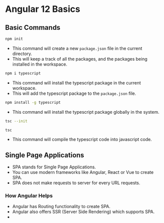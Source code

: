# Angular 12 Basics

## Basic Commands 

``` bash
npm init
```
* This command will create a new `package.json` file in the current directory. 
* This will keep a track of all the packages, and the packages being installed in the workspace.

``` bash
npm i typescript
``` 
* This command will install the typescript package in the current workspace.
* This will add the typescript package to the `package.json` file.

``` bash 
npm install -g typescript
```
* This command will install the typescript package globally in the system.

``` bash
tsc --init
```

```bash 
tsc
```
* This command will compile the typescript code into javascript code.


## Single Page Applications
* SPA stands for Single Page Applications.
* You can use modern frameworks like Angular, React or Vue to create SPA.
* SPA does not make requests to server for every URL requests.

### How Angular Helps
* Angular has Routing functionality to create SPA.
* Angular also offers SSR (Server Side Rendering) which supports SPA. 
* 